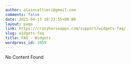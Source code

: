 ```yaml
---
author: alaincaltieri@gmail.com
comments: false
date: 2021-04-13 10:23:55+00:00
layout: page
link: https://crazyhorseapps.com/support/widgets-faq/
slug: widgets-faq
title: FAQ - Widgets
wordpress_id: 1059
---
```


No Content Found
